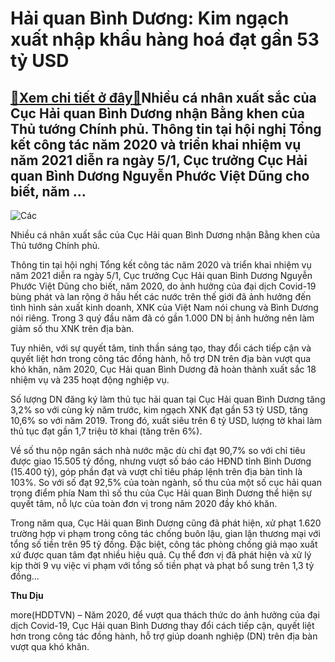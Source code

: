 Hải quan Bình Dương: Kim ngạch xuất nhập khẩu hàng hoá đạt gần 53 tỷ USD
========================================================================

[:gift:Xem chi tiết ở đây:gift:](https://hddtvn.com/hai-quan-binh-duong-kim-ngach-xuat-nhap-khau-hang-hoa-dat-gan-53-ty-usd/)Nhiều cá nhân xuất sắc của Cục Hải quan Bình Dương nhận Bằng khen của Thủ tướng Chính phủ. Thông tin tại hội nghị Tổng kết công tác năm 2020 và triển khai nhiệm vụ năm 2021 diễn ra ngày 5/1, Cục trưởng Cục Hải quan Bình Dương Nguyễn Phước Việt Dũng cho biết, năm …
------------------------------------------------------------------------------------------------------------------------------------------------------------------------------------------------------------------------------------------------------------------------





![Các ](https://hddtvn.com/wp-content/uploads/2021/01/1920_IMG-2036.jpg "Các ")


Nhiều cá nhân xuất sắc của Cục Hải quan Bình Dương nhận Bằng khen của Thủ tướng Chính phủ.



Thông tin tại hội nghị Tổng kết công tác năm 2020 và triển khai nhiệm vụ năm 2021 diễn ra ngày 5/1, Cục trưởng Cục Hải quan Bình Dương Nguyễn Phước Việt Dũng cho biết, năm 2020, do ảnh hưởng của đại dịch Covid-19 bùng phát và lan rộng ở hầu hết các nước trên thế giới đã ảnh hưởng đến tình hình sản xuất kinh doanh, XNK của Việt Nam nói chung và Bình Dương nói riêng. Trong 3 quý đầu năm đã có gần 1.000 DN bị ảnh hưởng nên làm giảm số thu XNK trên địa bàn.


Tuy nhiên, với sự quyết tâm, tinh thần sáng tạo, thay đổi cách tiếp cận và quyết liệt hơn trong công tác đồng hành, hỗ trợ DN trên địa bàn vượt qua khó khăn, năm 2020, Cục Hải quan Bình Dương đã hoàn thành xuất sắc 18 nhiệm vụ và 235 hoạt động nghiệp vụ.


Số lượng DN đăng ký làm thủ tục hải quan tại Cục Hải quan Bình Dương tăng 3,2% so với cùng kỳ năm trước, kim ngạch XNK đạt gần 53 tỷ USD, tăng 10,6% so với năm 2019. Trong đó, xuất siêu trên 6 tỷ USD, lượng tờ khai làm thủ tục đạt gần 1,7 triệu tờ khai (tăng trên 6%).


Về số thu nộp ngân sách nhà nước mặc dù chỉ đạt 90,7% so với chỉ tiêu được giao 15.505 tỷ đồng, nhưng vượt số báo cáo HĐND tỉnh Bình Dương (15.400 tỷ), góp phần đạt và vượt chỉ tiêu pháp lệnh trên địa bàn tỉnh là 103%. So với số đạt 92,5% của toàn ngành, số thu của một số cục hải quan trọng điểm phía Nam thì số thu của Cục Hải quan Bình Dương thể hiện sự quyết tâm, nỗ lực của toàn đơn vị trong năm 2020 đầy khó khăn.


Trong năm qua, Cục Hải quan Bình Dương cũng đã phát hiện, xử phạt 1.620 trường hợp vi phạm trong công tác chống buôn lậu, gian lận thương mại với tổng số tiền trên 95 tỷ đồng. Đặc biệt, công tác phòng chống giả mạo xuất xứ được quan tâm đạt nhiều hiệu quả. Cụ thể đơn vị đã phát hiện và xử lý kịp thời 9 vụ việc vi phạm với tổng số tiền phạt và phạt bổ sung trên 1,3 tỷ đồng…




**Thu Dịu**



more(HDDTVN) – Năm 2020, để vượt qua thách thức do ảnh hưởng của đại dịch Covid-19, Cục Hải quan Bình Dương thay đổi cách tiếp cận, quyết liệt hơn trong công tác đồng hành, hỗ trợ giúp doanh nghiệp (DN) trên địa bàn vượt qua khó khăn.

